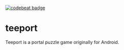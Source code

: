 [![codebeat badge](https://codebeat.co/badges/d73d832d-5fac-43ac-ad9b-5e157bd50cd9)](https://codebeat.co/projects/github-com-diegomichel-teeport)

# teeport
Teeport is a portal puzzle game originally for Android.
